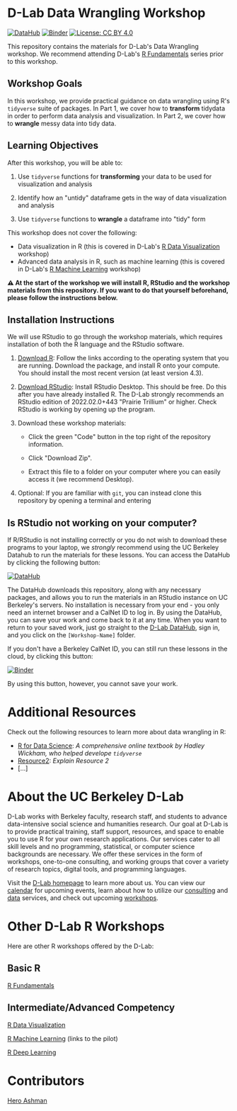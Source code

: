 
# D-Lab Data Wrangling Workshop

[![DataHub](https://img.shields.io/badge/launch-datahub-blue)](DATAHUB_LINK_HERE)
[![Binder](https://mybinder.org/badge_logo.svg)](BINDER_LINK_HERE)
[![License: CC BY
4.0](https://img.shields.io/badge/License-CC_BY_4.0-lightgrey.svg)](https://creativecommons.org/licenses/by/4.0/)

This repository contains the materials for D-Lab's Data Wrangling
workshop. We recommend attending D-Lab's [R
Fundamentals](https://github.com/dlab-berkeley/R-Fundamentals) series
prior to this workshop.

## Workshop Goals

In this workshop, we provide practical guidance on data wrangling using
R's `tidyverse` suite of packages. In Part 1, we cover how to
**transform** tidydata in order to perform data analysis and
visualization. In Part 2, we cover how to **wrangle** messy data into
tidy data.

## Learning Objectives

After this workshop, you will be able to:

1.  Use `tidyverse` functions for **transforming** your data to be used
    for visualization and analysis

2.  Identify how an "untidy" dataframe gets in the way of data
    visualization and analysis

3.  Use `tidyverse` functions to **wrangle** a dataframe into "tidy"
    form

This workshop does not cover the following:

-   Data visualization in R (this is covered in D-Lab's [R Data
    Visualization](https://github.com/dlab-berkeley/R-Data-Visualization)
    workshop)
-   Advanced data analysis in R, such as machine learning (this is
    covered in D-Lab's [R Machine
    Learning](https://github.com/dlab-berkeley/R-Machine-Learning)
    workshop)

**⚠️ At the start of the workshop we will install R, RStudio and the
workshop materials from this repository. If you want to do that yourself
beforehand, please follow the instructions below.**

## Installation Instructions

We will use RStudio to go through the workshop materials, which requires
installation of both the R language and the RStudio software.

1.  [Download R](https://www.r-project.org/): Follow the links according
    to the operating system that you are running. Download the package,
    and install R onto your compute. You should install the most recent
    version (at least version 4.3).

2.  [Download
    RStudio](https://www.rstudio.com/products/rstudio/download/):
    Install RStudio Desktop. This should be free. Do this after you have
    already installed R. The D-Lab strongly recommends an RStudio
    edition of 2022.02.0+443 "Prairie Trillium" or higher. Check RStudio
    is working by opening up the program.

3.  Download these workshop materials:

    -   Click the green "Code" button in the top right of the repository
        information.

    -   Click "Download Zip".

    -   Extract this file to a folder on your computer where you can
        easily access it (we recommend Desktop).

4.  Optional: If you are familiar with `git`, you can instead clone this
    repository by opening a terminal and entering

## Is RStudio not working on your computer?

If R/RStudio is not installing correctly or you do not wish to download
these programs to your laptop, we *strongly* recommend using the UC
Berkeley Datahub to run the materials for these lessons. You can access
the DataHub by clicking the following button:

[![DataHub](https://img.shields.io/badge/launch-datahub-blue)](DATAHUB_LINK_HERE)

The DataHub downloads this repository, along with any necessary
packages, and allows you to run the materials in an RStudio instance on
UC Berkeley's servers. No installation is necessary from your end - you
only need an internet browser and a CalNet ID to log in. By using the
DataHub, you can save your work and come back to it at any time. When
you want to return to your saved work, just go straight to the [D-Lab
DataHub](https://dlab.datahub.berkeley.edu), sign in, and you click on
the `[Workshop-Name]` folder.

If you don't have a Berkeley CalNet ID, you can still run these lessons
in the cloud, by clicking this button:

[![Binder](https://mybinder.org/badge_logo.svg)](BINDER_LINK_HERE)

By using this button, however, you cannot save your work.

# Additional Resources

Check out the following resources to learn more about data wrangling in
R:

-   [R for Data Science](https://r4ds.hadley.nz/): *A comprehensive
    online textbook by Hadley Wickham, who helped develope `tidyverse`*
-   [Resource2](LinkToResource2): *Explain Resource 2*
-   [...]

# About the UC Berkeley D-Lab

D-Lab works with Berkeley faculty, research staff, and students to
advance data-intensive social science and humanities research. Our goal
at D-Lab is to provide practical training, staff support, resources, and
space to enable you to use R for your own research applications. Our
services cater to all skill levels and no programming, statistical, or
computer science backgrounds are necessary. We offer these services in
the form of workshops, one-to-one consulting, and working groups that
cover a variety of research topics, digital tools, and programming
languages.

Visit the [D-Lab homepage](https://dlab.berkeley.edu/) to learn more
about us. You can view our
[calendar](https://dlab.berkeley.edu/events/calendar) for upcoming
events, learn about how to utilize our
[consulting](https://dlab.berkeley.edu/consulting) and
[data](https://dlab.berkeley.edu/data) services, and check out upcoming
[workshops](https://dlab.berkeley.edu/events/workshops).

# Other D-Lab R Workshops

Here are other R workshops offered by the D-Lab:

## Basic R

[R Fundamentals](https://github.com/dlab-berkeley/R-Fundamentals)

## Intermediate/Advanced Competency

[R Data
Visualization](https://github.com/dlab-berkeley/R-Data-Visualization)

[R Machine
Learning](https://github.com/dlab-berkeley/r-machine-learning-pilot)
(links to the pilot)

[R Deep Learning](https://github.com/dlab-berkeley/R-Deep-Learning)

# Contributors

[Hero Ashman](https://dlab.berkeley.edu/people/hero-ashman)
